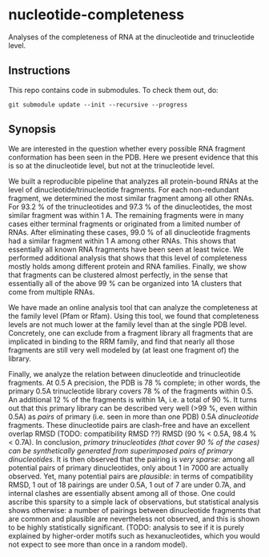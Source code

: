 # nucleotide-completeness

Analyses of the completeness of RNA at the dinucleotide and trinucleotide level.

## Instructions

This repo contains code in submodules. To check them out, do:

`git submodule update --init --recursive --progress`

## Synopsis

We are interested in the question whether every possible RNA fragment conformation has been seen in the PDB. Here we present evidence that this is so at the dinucleotide level, but not at the trinucleotide level.

We built a reproducible pipeline that analyzes all protein-bound RNAs at the level of dinucleotide/trinucleotide fragments. For each non-redundant fragment, we determined the most similar fragment among all other RNAs. For 93.2 % of the trinucleotides and 97.3 % of the dinucleotides, the most similar fragment was within 1 A. The remaining fragments were in many cases either terminal fragments or originated from a limited number of RNAs. After eliminating these cases, 99.0 % of all dinucleotide fragments had a similar fragment within 1 A among other RNAs. This shows that essentially all known RNA fragments have been seen at least twice. We performed additional analysis that shows that this level of completeness mostly holds among different protein and RNA families. Finally, we show that fragments can be clustered almost perfectly, in the sense that essentially all of the above 99 % can be organized into 1A clusters that come from multiple RNAs.

We have made an online analysis tool that can analyze the completeness at the family level (Pfam or Rfam). Using this tool, we found that completeness levels are not much lower at the family level than at the single PDB level. Concretely, one can exclude from a fragment library all fragments that are implicated in binding to the RRM family, and find that nearly all those fragments are still very well modeled by (at least one fragment of) the library.

Finally, we analyze the relation between dinucleotide and trinucleotide fragments. At 0.5 A precision, the PDB is 78 % complete; in other words, the primary 0.5A trinucleotide library covers 78 % of the fragments within 0.5. An additional 12 % of the fragments is within 1A, i.e. a total of 90 %. It turns out that this primary library can be described very well (>99 %, even within 0.5A) as *pairs* of primary (i.e. seen in more than one PDB) 0.5A *dinucleotide* fragments. These dinucleotide pairs are clash-free and have an excellent overlap RMSD (TODO: compatibility RMSD ??) RMSD (90 % < 0.5A, 98.4 % < 0.7A). In conclusion, *primary trinucleotides (that cover 90 % of the cases) can be synthetically generated from superimposed pairs of primary dinucleotides*. It is then observed that the pairing is *very sparse*: among all potential pairs of primary dinucleotides, only about 1 in 7000 are actually observed. Yet, many potential pairs are *plausible*: in terms of compatibility RMSD, 1 out of 18 pairings are under 0.5A, 1 out of 7 are under 0.7A, and internal clashes are essentially absent among all of those. One could ascribe this sparsity to a simple lack of observations, but statistical analysis shows otherwise: a number of pairings between dinucleotide fragments that are common and plausible are nevertheless not observed, and this is shown to be highly statistically significant. (TODO: analysis to see if it is purely explained by higher-order motifs such as hexanucleotides, which you would not expect to see more than once in a random model).  
